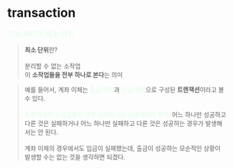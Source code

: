 # transaction

<span style='font-size: larger; color: #dcffe4;'>기능 처리의 최소 단위</span>

>**최소 단위**란?<br />
><br />
>분리할 수 없는 소작업<br />
>이 **소작업들을 전부 하나로 본다**는 의미
 
>예를 들어서, 계좌 이체는 <span style='color:#dcffe4'>출금 작업</span>과 <span style='color:#dcffe4'>입금 작업</span>으로 구성된
> **트랜잭션**이라고 볼 수 있다.<br />
> <br />
> <span style='color:#dcffe4'>트랜잭션은 소작업들이 전부 성공하거나 실패해야만 한다.</span> 어느 하나만 성공하고 다른 것은 실패하거나
> 어느 하나만 실패하고 다른 것은 성공하는 경우가 발생해서는 안 된다.
> <br />
> <br />
> 계좌 이체의 경우에서도 입금이 실패했는데, 출금이 성공하는 모순적인 상황이 발생할 수는 없는 것을 생각하면 되겠다.